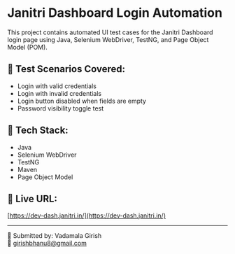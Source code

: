 # Janitri Dashboard Login Automation

This project contains automated UI test cases for the Janitri Dashboard login page using Java, Selenium WebDriver, TestNG, and Page Object Model (POM).

## 🧪 Test Scenarios Covered:
- Login with valid credentials
- Login with invalid credentials
- Login button disabled when fields are empty
- Password visibility toggle test

## 🔧 Tech Stack:
- Java
- Selenium WebDriver
- TestNG
- Maven
- Page Object Model

## 🔗 Live URL:
[https://dev-dash.janitri.in/](https://dev-dash.janitri.in/)

---

👤 Submitted by: Vadamala Girish  
📧 girishbhanu8@gmail.com
